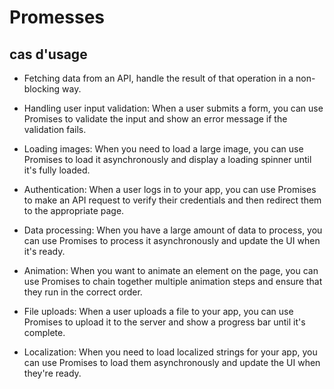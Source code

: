 # Promesses

## cas d'usage

- Fetching data from an API, handle the result of that operation in a non-blocking way. <br>
- Handling user input validation: When a user submits a form, you can use Promises to validate the input and show an error message if the validation fails.<br>

- Loading images: When you need to load a large image, you can use Promises to load it asynchronously and display a loading spinner until it's fully loaded.<br>

- Authentication: When a user logs in to your app, you can use Promises to make an API request to verify their credentials and then redirect them to the appropriate page.<br>

- Data processing: When you have a large amount of data to process, you can use Promises to process it asynchronously and update the UI when it's ready.<br>

- Animation: When you want to animate an element on the page, you can use Promises to chain together multiple animation steps and ensure that they run in the correct order.<br>

- File uploads: When a user uploads a file to your app, you can use Promises to upload it to the server and show a progress bar until it's complete. <br>

- Localization: When you need to load localized strings for your app, you can use Promises to load them asynchronously and update the UI when they're ready. <br>
